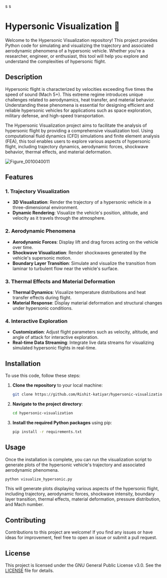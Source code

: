 
s
s




# Hypersonic Visualization 🚀

Welcome to the Hypersonic Visualization repository! This project provides Python code for simulating and visualizing the trajectory and associated aerodynamic phenomena of a hypersonic vehicle. Whether you're a researcher, engineer, or enthusiast, this tool will help you explore and understand the complexities of hypersonic flight.

## Description

Hypersonic flight is characterized by velocities exceeding five times the speed of sound (Mach 5+). This extreme regime introduces unique challenges related to aerodynamics, heat transfer, and material behavior. Understanding these phenomena is essential for designing efficient and reliable hypersonic vehicles for applications such as space exploration, military defense, and high-speed transportation.

The Hypersonic Visualization project aims to facilitate the analysis of hypersonic flight by providing a comprehensive visualization tool. Using computational fluid dynamics (CFD) simulations and finite element analysis (FEA), this tool enables users to explore various aspects of hypersonic flight, including trajectory dynamics, aerodynamic forces, shockwave behavior, thermal effects, and material deformation.

![Figure_0010040011](https://github.com/Rishit-katiyar/hypersonic-visualization/assets/167756997/744dce21-e3bb-467c-a89a-fa1f587f6371)

## Features

### 1. Trajectory Visualization

- **3D Visualization**: Render the trajectory of a hypersonic vehicle in a three-dimensional environment.
- **Dynamic Rendering**: Visualize the vehicle's position, altitude, and velocity as it travels through the atmosphere.

### 2. Aerodynamic Phenomena

- **Aerodynamic Forces**: Display lift and drag forces acting on the vehicle over time.
- **Shockwave Visualization**: Render shockwaves generated by the vehicle's supersonic motion.
- **Boundary Layer Transition**: Simulate and visualize the transition from laminar to turbulent flow near the vehicle's surface.

### 3. Thermal Effects and Material Deformation

- **Thermal Dynamics**: Visualize temperature distributions and heat transfer effects during flight.
- **Material Response**: Display material deformation and structural changes under hypersonic conditions.

### 4. Interactive Exploration

- **Customization**: Adjust flight parameters such as velocity, altitude, and angle of attack for interactive exploration.
- **Real-time Data Streaming**: Integrate live data streams for visualizing simulated hypersonic flights in real-time.

## Installation

To use this code, follow these steps:

1. **Clone the repository** to your local machine:

   ```bash
   git clone https://github.com/Rishit-katiyar/hypersonic-visualization.git
   ```

2. **Navigate to the project directory**:

   ```bash
   cd hypersonic-visualization
   ```

3. **Install the required Python packages** using pip:

   ```bash
   pip install -r requirements.txt
   ```

## Usage

Once the installation is complete, you can run the visualization script to generate plots of the hypersonic vehicle's trajectory and associated aerodynamic phenomena.

```bash
python visualize_hypersonic.py
```

This will generate plots displaying various aspects of the hypersonic flight, including trajectory, aerodynamic forces, shockwave intensity, boundary layer transition, thermal effects, material deformation, pressure distribution, and Mach number.

## Contributing

Contributions to this project are welcome! If you find any issues or have ideas for improvement, feel free to open an issue or submit a pull request.

## License

This project is licensed under the GNU General Public License v3.0. See the [LICENSE](LICENSE) file for details.
